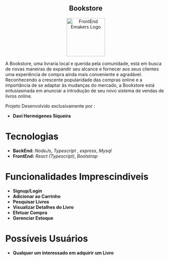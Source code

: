 <h2 align="center" class="text-center"> Bookstore </h2>

<p align="center">
  <img src="https://cdn-icons-png.flaticon.com/128/2232/2232688.png" alt="FrontEnd Emakers Logo", width="120", height="120">
</p>
                    
A Bookstore, uma livraria local e querida pela comunidade, está em busca de novas maneiras de expandir seu alcance e fornecer aos seus clientes uma experiência de compra ainda mais conveniente e agradável. Reconhecendo a crescente popularidade das compras online e a importância de se adaptar às mudanças do mercado, a Bookstore está entusiasmada em anunciar a introdução de seu novo sistema de vendas de livros online.  

Projeto Desenvolvido exclusivamente por : 
* **Davi Hermógenes Siqueira**
# Tecnologias
* **BackEnd:** *NodeJs*, *Typescript* , *express*, *Mysql*
* **FrontEnd:** *React (Typescript)*, *Bootstrap*


# Funcionalidades Imprescindiveis
* **Signup/Login**
* **Adicionar ao Carrinho**
* **Pesquisar Livros**
* **Visualizar Detalhes do Livro**
* **Efetuar Compra**
* **Gerenciar Estoque**

# Possíveis Usuários
* **Qualquer um interessado em adquirir um Livro**

 
